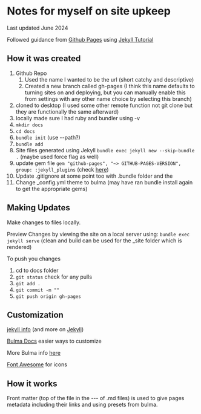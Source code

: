 # Notes for myself on site upkeep
Last updated June 2024

Followed guidance from [Github Pages](https://docs.github.com/en/pages/getting-started-with-github-pages/about-github-pages) using [Jekyll Tutorial](https://docs.github.com/en/pages/setting-up-a-github-pages-site-with-jekyll/creating-a-github-pages-site-with-jekyll)

## How it was created
1. Github Repo
    1. Used the name I wanted to be the url (short catchy and descriptive)
    1. Created a new branch called gh-pages (I think this name defaults to turning sites on and deploying, but you can manually enable this from settings with any other name choice by selecting this branch)
1. cloned to desktop (I used some other remote function not git clone but they are functionally the same afterward)
1. locally made sure I had ruby and bundler using -v
1. ```mkdir docs```
1. ```cd docs```
1. ```bundle init``` (use --path?) 
1. ```bundle add```
1. Site files generated using Jekyll ```bundle exec jekyll new --skip-bundle .``` (maybe used force flag as well)
1. update gem file ```gem "github-pages", "~> GITHUB-PAGES-VERSION", group: :jekyll_plugins``` (check [here](https://pages.github.com/versions/))
1. Update .gitignore at some point too with .bundle folder and the 
1. Change _config.yml theme to bulma (may have ran bundle install again to get the appropriate gems)

## Making Updates
Make changes to files locally.

Preview Changes by viewing the site on a local server using: ```bundle exec jekyll serve``` (clean and build can be used for the _site folder which is rendered)

To push you changes
1. cd to docs folder
1. ```git status``` check for any pulls
1. ```git add .```
1. ```git commit -m ""```
1. ```git push origin gh-pages```

## Customization
[jekyll info](https://jekyllrb.com/docs/themes/#overriding-theme-defaults) (and more on [Jekyll](https://kinsta.com/blog/jekyll-static-site/))

[Bulma Docs](https://www.csrhymes.com/bulma-clean-theme/docs/getting-started/theming/) easier ways to customize

More Bulma info [here](https://bulma.io/documentation/components/tabs/)

[Font Awesome](https://docs.fontawesome.com/web/style/lists) for icons

## How it works
Front matter (top of the file in the --- of .md files) is used to give pages metadata including their links and using presets from bulma. 